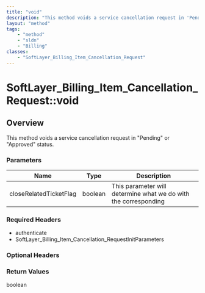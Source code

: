 ```yaml
---
title: "void"
description: "This method voids a service cancellation request in 'Pending' or 'Approved' status."
layout: "method"
tags:
    - "method"
    - "sldn"
    - "Billing"
classes:
    - "SoftLayer_Billing_Item_Cancellation_Request"
---
```

# SoftLayer_Billing_Item_Cancellation_Request::void
## Overview 
This method voids a service cancellation request in "Pending" or "Approved" status. 

### Parameters 
|Name | Type | Description |
| --- | --- | --- |
|closeRelatedTicketFlag| boolean| This parameter will determine what we do with the corresponding|


### Required Headers
* authenticate
* SoftLayer_Billing_Item_Cancellation_RequestInitParameters

### Optional Headers

### Return Values
boolean
